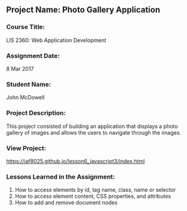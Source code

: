 ## Project Name:  Photo Gallery Application

### Course Title:
LIS 2360:  Web Application Development

### Assignment Date:  
  8 Mar 2017

### Student Name:  
  John McDowell

### Project Description:
This project consisted of building an application that displays a photo gallery of images and allows the users
to navigate through the images.

### View Project:
https://jaf8025.github.io/lesson6_javascript3/index.html

### Lessons Learned in the Assignment:
1. How to access elements by id, tag name, class, name or selector
2. How to access element content, CSS properties, and attributes
3. How to add and remove document nodes

